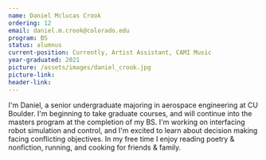 ```yaml
---
name: Daniel Mclucas Crook
ordering: 12
email: daniel.m.crook@colorado.edu
program: BS 
status: alumnus 
current-position: Currently, Artist Assistant, CAMI Music
year-graduated: 2021
picture: /assets/images/daniel_crook.jpg 
picture-link: 
header-link: 
---
```


I'm Daniel, a senior undergraduate majoring in aerospace engineering at CU Boulder. I'm beginning to take graduate courses, and will continue into the masters program at the completion of my BS. I'm working on interfacing robot simulation and control, and I'm excited to learn about decision making facing conflicting objectives. In my free time I enjoy reading poetry & nonfiction, running, and cooking for friends & family.
